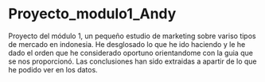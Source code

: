 # Proyecto_modulo1_Andy
Proyecto del módulo 1, un pequeño estudio de marketing sobre variso tipos de mercado en indonesia. He desglosado lo que he ido haciendo y le he dado el orden que he considerado oportuno orientandome con la guia que se nos proporcionó. Las conclusiones han sido extraidas a apartir de lo que he podido ver en los datos.
